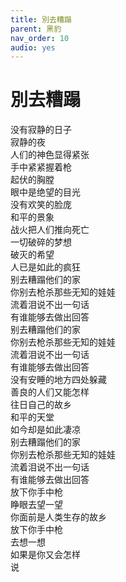```yaml
---
title: 別去糟蹋
parent: 黑豹
nav_order: 10
audio: yes
---
```


# 別去糟蹋

没有寂静的日子  
寂静的夜  
人们的神色显得紧张  
手中紧紧握着枪  
起伏的胸膛  
眼中是绝望的目光  
没有欢笑的脸庞  
和平的景象  
战火把人们推向死亡  
一切破碎的梦想  
破灭的希望  
人已是如此的疯狂  
别去糟蹋他们的家  
你别去枪杀那些无知的娃娃  
流着泪说不出一句话  
有谁能够去做出回答  
别去糟蹋他们的家  
你别去枪杀那些无知的娃娃  
流着泪说不出一句话  
有谁能够去做出回答  
没有安睡的地方四处躲藏  
善良的人们又能怎样  
往日自己的故乡  
和平的天堂  
如今却是如此凄凉  
别去糟蹋他们的家  
你别去枪杀那些无知的娃娃  
流着泪说不出一句话  
有谁能够去做出回答  
放下你手中枪  
睁眼去望一望  
你面前是人类生存的故乡  
放下你手中枪  
去想一想  
如果是你又会怎样  
说